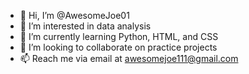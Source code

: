 - 👋 Hi, I’m @AwesomeJoe01
- 👀 I’m interested in data analysis
- 🌱 I’m currently learning Python, HTML, and CSS
- 💞️ I’m looking to collaborate on practice projects
- 📫 Reach me via email at awesomejoe111@gmail.com

<!---
AwesomeJoe01/AwesomeJoe01 is a ✨ special ✨ repository because its `README.md` (this file) appears on your GitHub profile.
You can click the Preview link to take a look at your changes.
--->
